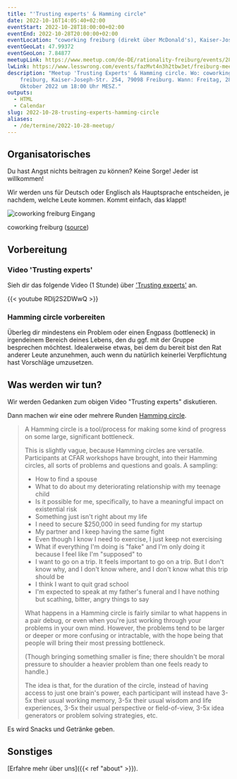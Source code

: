 ```yaml
---
title: "'Trusting experts' & Hamming circle"
date: 2022-10-16T14:05:40+02:00
eventStart: 2022-10-28T18:00:00+02:00
eventEnd: 2022-10-28T20:00:00+02:00
eventLocation: "coworking freiburg (direkt über McDonald's), Kaiser-Joseph-Str. 254, 79098 Freiburg"
eventGeoLat: 47.99372
eventGeoLon: 7.84877
meetupLink: https://www.meetup.com/de-DE/rationality-freiburg/events/289147026/
lwLink: https://www.lesswrong.com/events/fazMvt4n3h2tbw3et/freiburg-meetup
description: "Meetup 'Trusting Experts' & Hamming circle. Wo: coworking
    freiburg, Kaiser-Joseph-Str. 254, 79098 Freiburg. Wann: Freitag, 28.
    Oktober 2022 um 18:00 Uhr MESZ."
outputs:
  - HTML
  - Calendar
slug: 2022-10-28-trusting-experts-hamming-circle
aliases:
  - /de/termine/2022-10-28-meetup/
---
```


## Organisatorisches

Du hast Angst nichts beitragen zu können? Keine Sorge! Jeder ist willkommen!

Wir werden uns für Deutsch oder Englisch als Hauptsprache entscheiden, je
nachdem, welche Leute kommen. Kommt einfach, das klappt!

![coworking freiburg Eingang](/images/coworking-freiburg.jpg 'coworking freiburg Eingang')

coworking freiburg ([source](https://coworking-freiburg.de/en/contact/))


## Vorbereitung

### Video 'Trusting experts'

Sieh dir das folgende Video (1 Stunde) über ['Trusting
experts'](https://www.youtube.com/watch?v=RDlj2S2DWwQ) an.

{{< youtube RDlj2S2DWwQ >}}

### Hamming circle vorbereiten

Überleg dir mindestens ein Problem oder einen Engpass (bottleneck) in
irgendeinem Bereich deines Lebens, den du ggf. mit der Gruppe besprechen
möchtest. Idealerweise etwas, bei dem du bereit bist den Rat anderer Leute
anzunehmen, auch wenn du natürlich keinerlei Verpflichtung hast Vorschläge
umzusetzen.


## Was werden wir tun?

Wir werden Gedanken zum obigen Video "Trusting experts" diskutieren.

Dann machen wir eine oder mehrere Runden [Hamming
circle](https://www.lesswrong.com/posts/xAqRkrnjJTMZ6YmZA/appendix-how-to-run-a-successful-hamming-circle).

> A Hamming circle is a tool/process for making some kind of progress on some
> large, significant bottleneck.
>
> This is slightly vague, because Hamming circles are versatile.
> Participants at CFAR workshops have brought, into their Hamming circles,
> all sorts of problems and questions and goals.  A sampling:
>
> * How to find a spouse
> * What to do about my deteriorating relationship with my teenage child
> * Is it possible for me, specifically, to have a meaningful impact on
>   existential risk
> * Something just isn't right about my life
> * I need to secure $250,000 in seed funding for my startup
> * My partner and I keep having the same fight
> * Even though I know I need to exercise, I just keep not exercising
> * What if everything I'm doing is "fake" and I'm only doing it because I feel
>   like I'm "supposed" to
> * I want to go on a trip.  It feels important to go on a trip.  But I don't
>   know why, and I don't know where, and I don't know what this trip should be
> * I think I want to quit grad school
> * I'm expected to speak at my father's funeral and I have nothing but
>   scathing, bitter, angry things to say
>
> What happens in a Hamming circle is fairly similar to what happens in a pair
> debug, or even when you're just working through your problems in your own
> mind.  However, the problems tend to be larger or deeper or more confusing or
> intractable, with the hope being that people will bring their most pressing
> bottleneck.
>
> (Though bringing something smaller is fine; there shouldn't be moral pressure
> to shoulder a heavier problem than one feels ready to handle.)
>
> The idea is that, for the duration of the circle, instead of having access to
> just one brain's power, each participant will instead have 3-5x their usual
> working memory, 3-5x their usual wisdom and life experiences, 3-5x their
> usual perspective or field-of-view, 3-5x idea generators or problem solving
> strategies, etc.

Es wird Snacks und Getränke geben.


## Sonstiges

[Erfahre mehr über uns]({{< ref "about" >}}).
